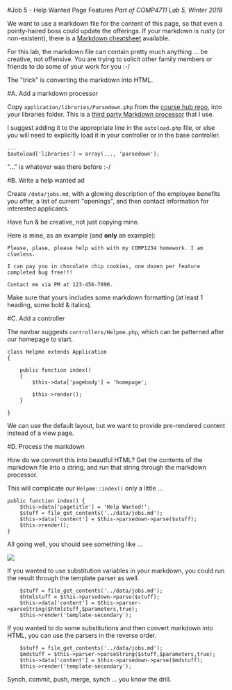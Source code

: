 #Job 5 - Help Wanted Page Features
_Part of COMP4711 Lab 5, Winter 2018_

We want to use a markdown file for the content of this page, 
so that even a pointy-haired boss could
update the offerings. If your markdown is rusty (or non-existent),
there is a [Markdown cheatsheet](https://github.com/adam-p/markdown-here/wiki/Markdown-Cheatsheet)
available.

For this lab, the markdown file can contain pretty much anything ... 
be creative, not offensive. You are trying to solicit other family
members or friends to do some of your work for you :-/

The "trick" is converting the markdown into HTML.

#A. Add a markdown processor

Copy <code>application/libraries/Parsedown.php</code> from the
[course hub repo](https://github.com/jedi-academy/learn-4711), 
into your libraries folder.
This is a [third party Markdown processor](http://parsedown.org/) 
that I use.

I suggest adding it to the appropriate line in the <code>autoload.php</code>
file, or else you will need to explicitly load it in your controller or in the base
controller.

    ...
    $autoload['libraries'] = array(..., 'parsedown');

"..." is whatever was there before :-/

#B. Write a help wanted ad

Create <code>/data/jobs.md</code>, with a glowing description of the employee
benefits you offer, a list of current "openings", and then contact information
for interested applicants.

Have fun & be creative, not just copying mine.

Here is mine, as an example (and **only** an example):

    Please, plase, please help with with my COMP1234 homework. I am clueless.

    I can pay you in chocolate chip cookies, one dozen per feature
    completed bug free!!!

    Contact me via PM at 123-456-7890.

Make sure that yours includes some markdown formatting (at least 1 heading,
some bold & italics).

#C. Add a controller

The navbar suggests `controllers/Helpme.php`, which can be patterned after
our homepage to start.

    class Helpme extends Application
    {

        public function index()
        {
            $this->data['pagebody'] = 'homepage';

            $this->render(); 
        }

    }

We can use the default layout, but
we want to provide pre-rendered content instead of a view page.

#D. Process the markdown

How do we convert this into beautful HTML? Get the contents
of the markdown file into a string, and run that string
through the markdown processor.

This will complicate our <code>Helpme::index()</code> only a little ...

    public function index() {
        $this->data['pagetitle'] = 'Help Wanted!';
        $stuff = file_get_contents('../data/jobs.md');
        $this->data['content'] = $this->parsedown->parse($stuff);
        $this->render(); 
    }

All going well, you should see something like ...

<img class="scale" src="/pix/tutorials/todo/53.png"/>

If you wanted to use substitution variables in your markdown, you could
run the result through the template parser as well.

        $stuff = file_get_contents('../data/jobs.md');
        $htmlstuff = $this->parsedown->parse($stuff);
        $this->data['content'] = $this->parser->parseString($htmlstuff,$parameters,true);
        $this->render('template-secondary'); 

If you wanted to do some substitutions and then convert markdown into
HTML, you can use the parsers in the reverse order.

        $stuff = file_get_contents('../data/jobs.md');
        $mdstuff = $this->parser->parseString($stuff,$parameters,true);
        $this->data['content'] = $this->parsedown->parse($mdstuff);
        $this->render('template-secondary'); 

<div class="alert alert-info">
Synch, commit, push, merge, synch ... you know the drill.
</div>

